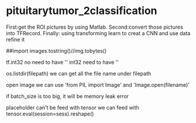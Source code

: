 # pituitarytumor_2classification
First:get the ROI pictures by using Matlab. 
Second:convert those pictures into TFRecord. 
Finally: using transforming learn to creat a CNN and use data refine it

##import
images.tostring()//img.tobytes()

tf.int32 no need to have ''       int32 need to have ''

os.listdir(filepath)   we can get all the file name under filepath

open image we can use 'from PIL import Image' and 'Image.open(filename)'

if batch_size is too big, it will be memory leak error

placeholder can't be feed with tensor       we can feed with tensor.eval(session=sess).reshape()

